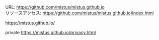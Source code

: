 URL: https://github.com/mistus/mistus.github.io </br>
リソースアクセス: https://github.com/mistus/mistus.github.io/index.html

https://mistus.github.io/

private
https://mistus.github.io/privacy.html

